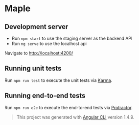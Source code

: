 # Maple

## Development server

-   Run `npm start` to use the staging server as the backend API
-   Run `ng serve` to use the localhost api

Navigate to [http://localhost:4200/](http://localhost:4200)

## Running unit tests

Run `npm run test` to execute the unit tests via [Karma](https://karma-runner.github.io).

## Running end-to-end tests

Run `npm run e2e` to execute the end-to-end tests via [Protractor](http://www.protractortest.org/).

> This project was generated with [Angular CLI](https://github.com/angular/angular-cli) version 1.4.9.
